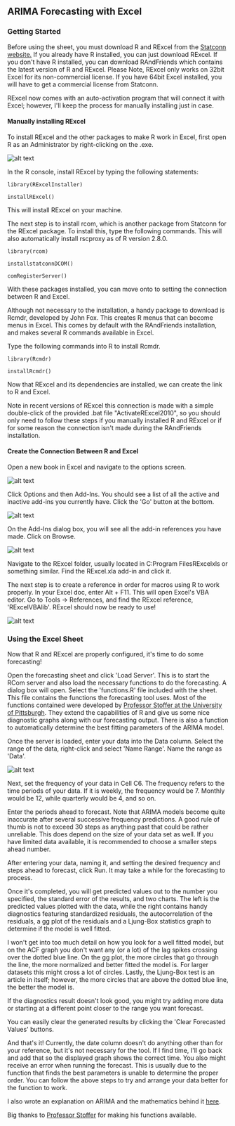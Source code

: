 ## ARIMA Forecasting with Excel

### Getting Started

Before using the sheet, you must download R and RExcel from the <a href="http://rcom.univie.ac.at">Statconn website.</a> If you already have R installed, you can just download RExcel. If you don't have R installed, you can download RAndFriends which contains the latest version of R and RExcel. Please Note, RExcel only works on 32bit Excel for its non-commercial license. If you have 64bit Excel installed, you will have to get a commercial license from Statconn.

RExcel now comes with an auto-activation program that will connect it with Excel; however, I'll keep the process for manually installing just in case.

#### Manually installing RExcel

To install RExcel and the other packages to make R work in Excel, first open R as an Administrator by right-clicking on the .exe.

![alt text](http://www.aaronschlegel.com/wp-content/uploads/2013/05/r_admin.png "Run R as Administrator")

In the R console, install RExcel by typing the following statements:

```
library(RExcelInstaller)

installRExcel()
```

This will install RExcel on your machine.

The next step is to install rcom, which is another package from Statconn for the RExcel package. To install this, type the following commands. This will also automatically install rscproxy as of R version 2.8.0.

```
library(rcom)

installstatconnDCOM()

comRegisterServer()
```

With these packages installed, you can move onto to setting the connection between R and Excel.

Although not necessary to the installation, a handy package to download is Rcmdr, developed by John Fox. This creates R menus that can become menus in Excel. This comes by default with the RAndFriends installation, and makes several R commands available in Excel.

Type the following commands into R to install Rcmdr.

```
library(Rcmdr)

installRcmdr()
```

Now that RExcel and its dependencies are installed, we can create the link to R and Excel.

Note in recent versions of RExcel this connection is made with a simple double-click of the provided .bat file "ActivateRExcel2010", so you should only need to follow these steps if you manually installed R and RExcel or if for some reason the connection isn't made during the RAndFriends installation.

#### Create the Connection Between R and Excel

Open a new book in Excel and navigate to the options screen.

![alt text](http://www.aaronschlegel.com/wp-content/uploads/2013/05/exceloptions.png "Go to the Options panel in Excel")

Click Options and then Add-Ins. You should see a list of all the active and inactive add-ins you currently have. Click the 'Go' button at the bottom.

![alt text](http://www.aaronschlegel.com/wp-content/uploads/2013/05/addinscreen.png "List of available Add-ins")

On the Add-Ins dialog box, you will see all the add-in references you have made. Click on Browse.

![alt text](http://www.aaronschlegel.com/wp-content/uploads/2013/05/addinscreen.png "Click browse to find the RExcel Add-in")

Navigate to the RExcel folder, usually located in C:Program FilesRExcelxls or something similar. Find the RExcel.xla add-in and click it.

The next step is to create a reference in order for macros using R to work properly. In your Excel doc, enter Alt + F11. This will open Excel's VBA editor. Go to Tools -> References, and find the RExcel reference, 'RExcelVBAlib'. RExcel should now be ready to use!

![alt text](http://www.aaronschlegel.com/wp-content/uploads/2013/05/vbaeditor.png "References available in the VBA Editor")

### Using the Excel Sheet

Now that R and RExcel are properly configured, it's time to do some forecasting!

Open the forecasting sheet and click 'Load Server'. This is to start the RCom server and also load the necessary functions to do the forecasting. A dialog box will open. Select the 'functions.R' file included with the sheet. This file contains the functions the forecasting tool uses. Most of the functions contained were developed by <a href="http://www.stat.pitt.edu/stoffer/tsa3/">Professor Stoffer at the University of Pittsburgh</a>. They extend the capabilities of R and give us some nice diagnostic graphs along with our forecasting output. There is also a function to automatically determine the best fitting parameters of the ARIMA model.

Once the server is loaded, enter your data into the Data column. Select the range of the data, right-click and select 'Name Range'. Name the range as 'Data'.

![alt text](http://www.aaronschlegel.com/wp-content/uploads/2013/05/namerange.png "Name the range 'Data'")

Next, set the frequency of your data in Cell C6. The frequency refers to the time periods of your data. If it is weekly, the frequency would be 7. Monthly would be 12, while quarterly would be 4, and so on.

Enter the periods ahead to forecast. Note that ARIMA models become quite inaccurate after several successive frequency predictions. A good rule of thumb is not to exceed 30 steps as anything past that could be rather unreliable. This does depend on the size of your data set as well. If you have limited data available, it is recommended to choose a smaller steps ahead number.

After entering your data, naming it, and setting the desired frequency and steps ahead to forecast, click Run. It may take a while for the forecasting to process.

Once it's completed, you will get predicted values out to the number you specified, the standard error of the results, and two charts. The left is the predicted values plotted with the data, while the right contains handy diagnostics featuring standardized residuals, the autocorrelation of the residuals, a gg plot of the residuals and a Ljung-Box statistics graph to determine if the model is well fitted.

I won't get into too much detail on how you look for a well fitted model, but on the ACF graph you don't want any (or a lot) of the lag spikes crossing over the dotted blue line. On the gg plot, the more circles that go through the line, the more normalized and better fitted the model is. For larger datasets this might cross a lot of circles. Lastly, the Ljung-Box test is an article in itself; however, the more circles that are above the dotted blue line, the better the model is.

If the diagnostics result doesn't look good, you might try adding more data or starting at a different point closer to the range you want forecast.

You can easily clear the generated results by clicking the 'Clear Forecasted Values' buttons.

And that's it! Currently, the date column doesn't do anything other than for your reference, but it's not necessary for the tool. If I find time, I'll go back and add that so the displayed graph shows the correct time. You also might receive an error when running the forecast. This is usually due to the function that finds the best parameters is unable to determine the proper order. You can follow the above steps to try and arrange your data better for the function to work.

I also wrote an explanation on ARIMA and the mathematics behind it <a href="http://www.aaronschlegel.com/arima-forecasting-an-introduction-and-implementation-with-excel/">here</a>.

Big thanks to <a href="http://www.stat.pitt.edu/stoffer/tsa3/">Professor Stoffer</a> for making his functions available.

